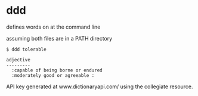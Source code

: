 # ddd

defines words on at the command line

assuming both files are in a PATH directory
```
$ ddd tolerable

adjective
---------
  :capable of being borne or endured
  :moderately good or agreeable :
```

<p>API key generated at www.dictionaryapi.com/ using the collegiate resource.</p>
